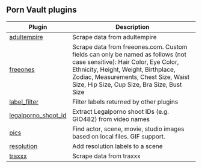 ## Porn Vault plugins

| Plugin                                                                                                                    | Description                                                                                                                                                                                                                                         |
| ------------------------------------------------------------------------------------------------------------------------- | --------------------------------------------------------------------------------------------------------------------------------------------------------------------------------------------------------------------------------------------------- |
| [adultempire](https://github.com/porn-vault/porn-vault-plugins/blob/master/plugins/adultempire/README.md)                 | Scrape data from adultempire                                                                                                                                                                                                                        |
| [freeones](https://github.com/porn-vault/porn-vault-plugins/blob/master/plugins/freeones/README.md)                       | Scrape data from freeones.com. Custom fields can only be named as follows (not case sensitive): Hair Color, Eye Color, Ethnicity, Height, Weight, Birthplace, Zodiac, Measurements, Chest Size, Waist Size, Hip Size, Cup Size, Bra Size, Bust Size |
| [label_filter](https://github.com/porn-vault/porn-vault-plugins/blob/master/plugins/label_filter/README.md)               | Filter labels returned by other plugins                                                                                                                                                                                                             |
| [legalporno_shoot_id](https://github.com/porn-vault/porn-vault-plugins/blob/master/plugins/legalporno_shoot_id/README.md) | Extract Legalporno shoot IDs (e.g. GIO482) from video names                                                                                                                                                                                         |
| [pics](https://github.com/porn-vault/porn-vault-plugins/blob/master/plugins/pics/README.md)                               | Find actor, scene, movie, studio images based on local files. GIF support.                                                                                                                                                                          |
| [resolution](https://github.com/porn-vault/porn-vault-plugins/blob/master/plugins/resolution/README.md)                   | Add resolution labels to a scene                                                                                                                                                                                                                    |
| [traxxx](https://github.com/porn-vault/porn-vault-plugins/blob/master/plugins/traxxx/README.md)                           | Scrape data from traxxx                                                                                                                                                                                                                             |
